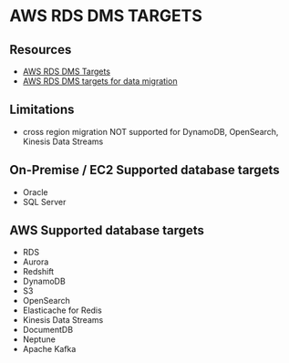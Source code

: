 # AWS RDS DMS TARGETS

## Resources

- [AWS RDS DMS Targets](https://docs.aws.amazon.com/dms/latest/userguide/CHAP_Introduction.Targets.html)
- [AWS RDS DMS targets for data migration](https://docs.aws.amazon.com/dms/latest/userguide/CHAP_Target.html)

## Limitations

- cross region migration NOT supported for DynamoDB, OpenSearch, Kinesis Data Streams

## On-Premise / EC2 Supported database targets

- Oracle
- SQL Server

## AWS Supported database targets

- RDS
- Aurora
- Redshift
- DynamoDB
- S3
- OpenSearch
- Elasticache for Redis
- Kinesis Data Streams
- DocumentDB
- Neptune
- Apache Kafka

